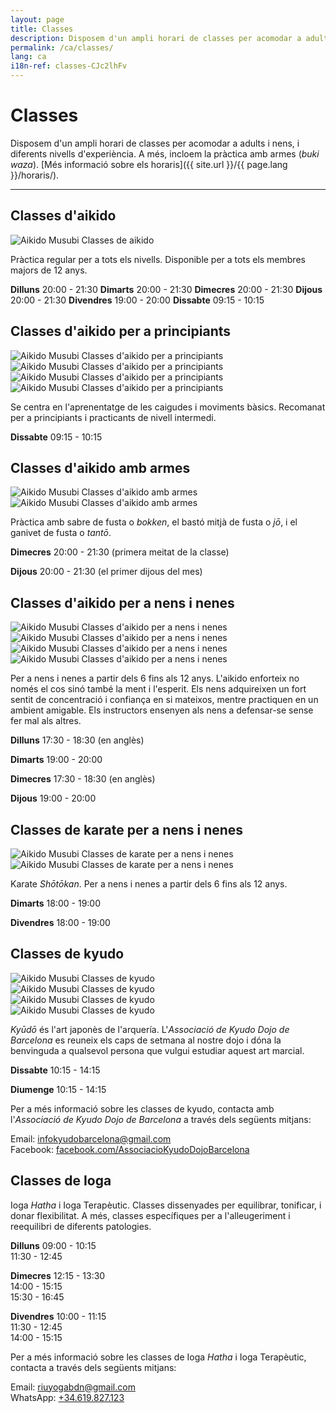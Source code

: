 ```yaml
---
layout: page
title: Classes
description: Disposem d'un ampli horari de classes per acomodar a adults i nens, i diferents nivells d'experiència. A més, incloem la pràctica amb armes (buki waza).
permalink: /ca/classes/
lang: ca
i18n-ref: classes-CJc2lhFv
---
```


# Classes

Disposem d'un ampli horari de classes per acomodar a adults i nens, i diferents nivells d'experiència. A més, incloem la pràctica amb armes (_buki waza_). [Més informació sobre els horaris]({{ site.url }}/{{ page.lang }}/horaris/).

<hr>

## Classes d'aikido

<picture>
  <source type="image/webp" srcset="{{ site.url }}/images/classes-CJc2lhFv-27.webp" class="img-fluid lazyload">
  <source type="image/jpeg" srcset="{{ site.url }}/images/classes-CJc2lhFv-27.jpg" class="img-fluid lazyload">
  <img data-src="{{ site.url }}/images/classes-CJc2lhFv-27.jpg" class="img-fluid lazyload" alt="Aikido Musubi Classes de aikido">
</picture>

Pràctica regular per a tots els nivells. Disponible per a tots els membres majors de 12 anys.

__Dilluns__
20:00 - 21:30
__Dimarts__
20:00 - 21:30
__Dimecres__
20:00 - 21:30
__Dijous__
20:00 - 21:30
__Divendres__
19:00 - 20:00
__Dissabte__
09:15 - 10:15

## Classes d'aikido per a principiants

<div id="classes-CJc2lhFv-beginners" class="container">
  <div class="row">
    <div class="col col-sm">
      <picture>
        <source type="image/webp" srcset="{{ site.url }}/images/classes-CJc2lhFv-17.webp" class="img-fluid lazyload">
        <source type="image/jpeg" srcset="{{ site.url }}/images/classes-CJc2lhFv-17.jpg" class="img-fluid lazyload">
        <img data-src="{{ site.url }}/images/classes-CJc2lhFv-17.jpg" class="img-fluid lazyload" alt="Aikido Musubi Classes d'aikido per a principiants">
      </picture>
    </div>
    <div class="col col-sm">
      <picture>
        <source type="image/webp" srcset="{{ site.url }}/images/classes-CJc2lhFv-22.webp" class="img-fluid lazyload">
        <source type="image/jpeg" srcset="{{ site.url }}/images/classes-CJc2lhFv-22.jpg" class="img-fluid lazyload">
        <img data-src="{{ site.url }}/images/classes-CJc2lhFv-22.jpg" class="img-fluid lazyload" alt="Aikido Musubi Classes d'aikido per a principiants">
      </picture>
    </div>
  </div>
  <div class="row">
    <div class="col col-sm">
      <picture>
        <source type="image/webp" srcset="{{ site.url }}/images/classes-CJc2lhFv-00.webp" class="img-fluid lazyload">
        <source type="image/jpeg" srcset="{{ site.url }}/images/classes-CJc2lhFv-00.jpg" class="img-fluid lazyload">
        <img data-src="{{ site.url }}/images/classes-CJc2lhFv-00.jpg" class="img-fluid lazyload" alt="Aikido Musubi Classes d'aikido per a principiants">
      </picture>
    </div>
    <div class="col col-sm">
      <picture>
        <source type="image/webp" srcset="{{ site.url }}/images/classes-CJc2lhFv-01.webp" class="img-fluid lazyload">
        <source type="image/jpeg" srcset="{{ site.url }}/images/classes-CJc2lhFv-01.jpg" class="img-fluid lazyload">
        <img data-src="{{ site.url }}/images/classes-CJc2lhFv-01.jpg" class="img-fluid lazyload" alt="Aikido Musubi Classes d'aikido per a principiants">
      </picture>
    </div>
  </div>
</div>

Se centra en l'aprenentatge de les caigudes i moviments bàsics. Recomanat per a principiants i practicants de nivell intermedi.

__Dissabte__
09:15 - 10:15

## Classes d'aikido amb armes

<div id="classes-CJc2lhFv-bukiwaza" class="container">
  <div class="row">
    <div class="col col-sm">
      <picture>
        <source type="image/webp" srcset="{{ site.url }}/images/classes-CJc2lhFv-15.webp" class="img-fluid lazyload">
        <source type="image/jpeg" srcset="{{ site.url }}/images/classes-CJc2lhFv-15.jpg" class="img-fluid lazyload">
        <img data-src="{{ site.url }}/images/classes-CJc2lhFv-15.jpg" class="img-fluid lazyload" alt="Aikido Musubi Classes d'aikido amb armes">
      </picture>
    </div>
    <div class="col col-sm">
      <picture>
        <source type="image/webp" srcset="{{ site.url }}/images/classes-CJc2lhFv-16.webp" class="img-fluid lazyload">
        <source type="image/jpeg" srcset="{{ site.url }}/images/classes-CJc2lhFv-16.jpg" class="img-fluid lazyload">
        <img data-src="{{ site.url }}/images/classes-CJc2lhFv-16.jpg" class="img-fluid lazyload" alt="Aikido Musubi Classes d'aikido amb armes">
      </picture>
    </div>
  </div>
</div>

Pràctica amb sabre de fusta o _bokken_, el bastó mitjà de fusta o _jō_, i el ganivet de fusta o _tantō_.

__Dimecres__
20:00 - 21:30 (primera meitat de la classe)

__Dijous__
20:00 - 21:30 (el primer dijous del mes)

## Classes d'aikido per a nens i nenes

<div id="classes-CJc2lhFv-children" class="container">
  <div class="row">
    <div class="col col-sm">
      <picture>
        <source type="image/webp" srcset="{{ site.url }}/images/classes-CJc2lhFv-30.webp" class="img-fluid lazyload">
        <source type="image/jpeg" srcset="{{ site.url }}/images/classes-CJc2lhFv-30.jpg" class="img-fluid lazyload">
        <img data-src="{{ site.url }}/images/classes-CJc2lhFv-30.jpg" class="img-fluid lazyload" alt="Aikido Musubi Classes d'aikido per a nens i nenes">
      </picture>
    </div>
    <div class="col col-sm">
      <picture>
        <source type="image/webp" srcset="{{ site.url }}/images/classes-CJc2lhFv-31.webp" class="img-fluid lazyload">
        <source type="image/jpeg" srcset="{{ site.url }}/images/classes-CJc2lhFv-31.jpg" class="img-fluid lazyload">
        <img data-src="{{ site.url }}/images/classes-CJc2lhFv-31.jpg" class="img-fluid lazyload" alt="Aikido Musubi Classes d'aikido per a nens i nenes">
      </picture>
    </div>
  </div>
  <div class="row">
    <div class="col col-sm">
      <picture>
        <source type="image/webp" srcset="{{ site.url }}/images/classes-CJc2lhFv-31.webp" class="img-fluid lazyload">
        <source type="image/jpeg" srcset="{{ site.url }}/images/classes-CJc2lhFv-31.jpg" class="img-fluid lazyload">
        <img data-src="{{ site.url }}/images/classes-CJc2lhFv-33.jpg" class="img-fluid lazyload" alt="Aikido Musubi Classes d'aikido per a nens i nenes">
      </picture>
    </div>
    <div class="col col-sm">
      <picture>
        <source type="image/webp" srcset="{{ site.url }}/images/classes-CJc2lhFv-31.webp" class="img-fluid lazyload">
        <source type="image/jpeg" srcset="{{ site.url }}/images/classes-CJc2lhFv-31.jpg" class="img-fluid lazyload">
        <img data-src="{{ site.url }}/images/classes-CJc2lhFv-32.jpg" class="img-fluid lazyload" alt="Aikido Musubi Classes d'aikido per a nens i nenes">
      </picture>
    </div>
  </div>
</div>

Per a nens i nenes a partir dels 6 fins als 12 anys. L'aikido enforteix no només el cos sinó també la ment i l'esperit. Els nens adquireixen un fort sentit de concentració i confiança en si mateixos, mentre practiquen en un ambient amigable. Els instructors ensenyen als nens a defensar-se sense fer mal als altres.

__Dilluns__
17:30 - 18:30 (en anglès)

__Dimarts__
19:00 - 20:00

__Dimecres__
17:30 - 18:30 (en anglès)

__Dijous__
19:00 - 20:00

## Classes de karate per a nens i nenes

<div id="classes-CJc2lhFv-karate" class="container">
  <div class="row">
    <div class="col col-sm">
      <picture>
        <source type="image/webp" srcset="{{ site.url }}/images/classes-CJc2lhFv-14.webp" class="img-fluid lazyload">
        <source type="image/jpeg" srcset="{{ site.url }}/images/classes-CJc2lhFv-14.jpg" class="img-fluid lazyload">
        <img data-src="{{ site.url }}/images/classes-CJc2lhFv-14.jpg" class="img-fluid lazyload" alt="Aikido Musubi Classes de karate per a nens i nenes">
      </picture>
    </div>
    <div class="col col-sm">
      <picture>
        <source type="image/webp" srcset="{{ site.url }}/images/classes-CJc2lhFv-13.webp" class="img-fluid lazyload">
        <source type="image/jpeg" srcset="{{ site.url }}/images/classes-CJc2lhFv-13.jpg" class="img-fluid lazyload">
        <img data-src="{{ site.url }}/images/classes-CJc2lhFv-13.jpg" class="img-fluid lazyload" alt="Aikido Musubi Classes de karate per a nens i nenes">
      </picture>
    </div>
  </div>
</div>

Karate _Shōtōkan_. Per a nens i nenes a partir dels 6 fins als 12 anys.

__Dimarts__
18:00 - 19:00

__Divendres__
18:00 - 19:00

## Classes de kyudo

<div id="classes-CJc2lhFv-kyudo" class="container">
  <div class="row">
    <div class="col col-sm">
      <picture>
        <source type="image/webp" srcset="{{ site.url }}/images/classes-CJc2lhFv-02.webp" class="img-fluid lazyload">
        <source type="image/jpeg" srcset="{{ site.url }}/images/classes-CJc2lhFv-02.jpg" class="img-fluid lazyload">
        <img data-src="{{ site.url }}/images/classes-CJc2lhFv-02.jpg" class="img-fluid lazyload" alt="Aikido Musubi Classes de kyudo">
      </picture>
    </div>
    <div class="col col-sm">
      <picture>
        <source type="image/webp" srcset="{{ site.url }}/images/classes-CJc2lhFv-04.webp" class="img-fluid lazyload">
        <source type="image/jpeg" srcset="{{ site.url }}/images/classes-CJc2lhFv-04.jpg" class="img-fluid lazyload">
        <img data-src="{{ site.url }}/images/classes-CJc2lhFv-04.jpg" class="img-fluid lazyload" alt="Aikido Musubi Classes de kyudo">
      </picture>
    </div>
  </div>
  <div class="row">
    <div class="col col-sm">
      <picture>
        <source type="image/webp" srcset="{{ site.url }}/images/classes-CJc2lhFv-03.webp" class="img-fluid lazyload">
        <source type="image/jpeg" srcset="{{ site.url }}/images/classes-CJc2lhFv-03.jpg" class="img-fluid lazyload">
        <img data-src="{{ site.url }}/images/classes-CJc2lhFv-03.jpg" class="img-fluid lazyload" alt="Aikido Musubi Classes de kyudo">
      </picture>
    </div>
    <div class="col col-sm">
      <picture>
        <source type="image/webp" srcset="{{ site.url }}/images/classes-CJc2lhFv-07.webp" class="img-fluid lazyload">
        <source type="image/jpeg" srcset="{{ site.url }}/images/classes-CJc2lhFv-07.jpg" class="img-fluid lazyload">
        <img data-src="{{ site.url }}/images/classes-CJc2lhFv-07.jpg" class="img-fluid lazyload" alt="Aikido Musubi Classes de kyudo">
      </picture>
    </div>
  </div>
</div>

_Kyūdō_ és l'art japonès de l'arquería. L'_Associació de Kyudo Dojo de Barcelona_ es reuneix els caps de setmana al nostre dojo i dóna la benvinguda a qualsevol persona que vulgui estudiar aquest art marcial.

__Dissabte__
10:15 - 14:15

__Diumenge__
10:15 - 14:15

Per a més informació sobre les classes de kyudo, contacta amb l'_Associació de Kyudo Dojo de Barcelona_ a través dels següents mitjans:

Email: [infokyudobarcelona@gmail.com](mailto:infokyudobarcelona@gmail.com)<br>
Facebook: [facebook.com/AssociacioKyudoDojoBarcelona](https://www.facebook.com/AssociacioKyudoDojoBarcelona/)

## Classes de Ioga

Ioga _Hatha_ i Ioga Terapèutic. Classes dissenyades per equilibrar, tonificar, i donar flexibilitat. A més, classes específiques per a l'alleugeriment i reequilibri de diferents patologies.

__Dilluns__
09:00 - 10:15<br>
11:30 - 12:45

__Dimecres__
12:15 - 13:30<br>
14:00 - 15:15<br>
15:30 - 16:45

__Divendres__
10:00 - 11:15<br>
11:30 - 12:45<br>
14:00 - 15:15

Per a més informació sobre les classes de Ioga _Hatha_ i Ioga Terapèutic, contacta a través dels següents mitjans:

Email: [riuyogabdn@gmail.com](mailto:riuyogabdn@gmail.com)<br>
WhatsApp: [+34.619.827.123](https://wa.me/34619827123)
